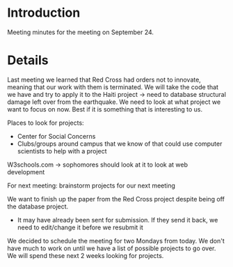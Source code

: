 # Introduction #

Meeting minutes for the meeting on September 24.


# Details #
Last meeting we learned that Red Cross had orders not to innovate, meaning that our work with them is terminated.
We will take the code that we have and try to apply it to the Haiti project -> need to database structural damage left over from the earthquake.
We need to look at what project we want to focus on now. Best if it is something that is interesting to us.

Places to look for projects:
  * Center for Social Concerns
  * Clubs/groups around campus that we know of that could use computer scientists to help with a project

W3schools.com -> sophomores should look at it to look at web development

For next meeting: brainstorm projects for our next meeting

We want to finish up the paper from the Red Cross project despite being off the database project.
  * It may have already been sent for submission. If they send it back, we need to edit/change it before we resubmit it

We decided to schedule the meeting for two Mondays from today. We don't have much to work on until we have a list of possible projects to go over. We will spend these next 2 weeks looking for projects.